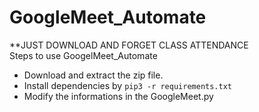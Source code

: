 # GoogleMeet_Automate
**JUST DOWNLOAD AND FORGET CLASS ATTENDANCE
<br>
Steps to use GoogelMeet_Automate<br>
- Download and extract the zip file.
- Install dependencies by `pip3 -r requirements.txt`
- Modify the informations in the GoogleMeet.py
